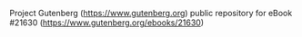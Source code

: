 Project Gutenberg (https://www.gutenberg.org) public repository for eBook #21630 (https://www.gutenberg.org/ebooks/21630)
